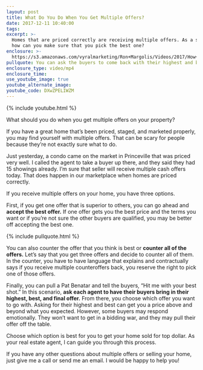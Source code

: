 ```yaml
---
layout: post
title: What Do You Do When You Get Multiple Offers?
date: 2017-12-11 10:40:00
tags:
excerpt: >-
  Homes that are priced correctly are receiving multiple offers. As a seller,
  how can you make sure that you pick the best one?
enclosure: >-
  https://s3.amazonaws.com/vyralmarketing/Ron+Margolis/Videos/2017/How+To+Handle+Multiple+Offers+Kauai+Real+Estate-.mp4
pullquote: You can ask the buyers to come back with their highest and best offers.
enclosure_type: video/mp4
enclosure_time:
use_youtube_image: true
youtube_alternate_image:
youtube_code: DXwZPELIWZM
---
```



{% include youtube.html %}

What should you do when you get multiple offers on your property?

If you have a great home that’s been priced, staged, and marketed properly, you may find yourself with multiple offers. That can be scary for people because they’re not exactly sure what to do.

Just yesterday, a condo came on the market in Princeville that was priced very well. I called the agent to take a buyer up there, and they said they had 15 showings already. I’m sure that seller will receive multiple cash offers today. That does happen in our marketplace when homes are priced correctly.

If you receive multiple offers on your home, you have three options.

First, if you get one offer that is superior to others, you can go ahead and **accept the best offer.** If one offer gets you the best price and the terms you want or if you’re not sure the other buyers are qualified, you may be better off accepting the best one.

{% include pullquote.html %}

You can also counter the offer that you think is best or **counter all of the offers.** Let’s say that you get three offers and decide to counter all of them. In the counter, you have to have language that explains and contractually says if you receive multiple counteroffers back, you reserve the right to pick one of those offers.

Finally, you can pull a Pat Benatar and tell the buyers, “Hit me with your best shot.” In this scenario, **ask each agent to have their buyers bring in their highest, best, and final offer.** From there, you choose which offer you want to go with. Asking for their highest and best can get you a price above and beyond what you expected. However, some buyers may respond emotionally. They won’t want to get in a bidding war, and they may pull their offer off the table.

Choose which option is best for you to get your home sold for top dollar. As your real estate agent, I can guide you through this process.

If you have any other questions about multiple offers or selling your home, just give me a call or send me an email. I would be happy to help you!
